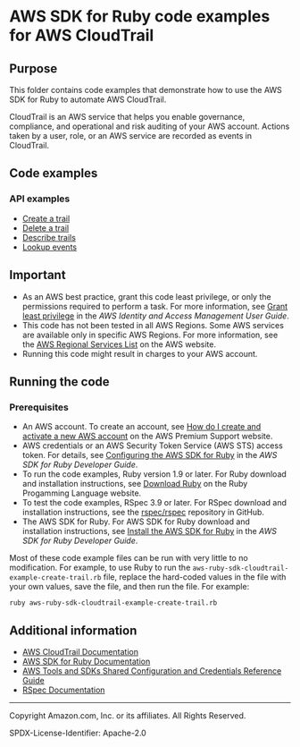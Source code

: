 # AWS SDK for Ruby code examples for AWS CloudTrail

## Purpose
This folder contains code examples that demonstrate how to use the AWS SDK for Ruby to automate AWS CloudTrail.

CloudTrail is an AWS service that helps you enable governance, compliance, and operational and risk auditing 
of your AWS account. Actions taken by a user, role, or an AWS service are recorded as events in CloudTrail.

## Code examples

### API examples
- [Create a trail](./aws-ruby-sdk-cloudtrail-example-create-trail.rb)
- [Delete a trail](./aws-ruby-sdk-cloudtrail-example-delete-trail.rb)
- [Describe trails](./aws-ruby-sdk-cloudtrail-example-describe-trails.rb)
- [Lookup events](./aws-ruby-sdk-cloudtrail-example-lookup-events.rb)

## Important

- As an AWS best practice, grant this code least privilege, or only the 
  permissions required to perform a task. For more information, see 
  [Grant least privilege](https://docs.aws.amazon.com/IAM/latest/UserGuide/best-practices.html#grant-least-privilege) 
  in the *AWS Identity and Access Management User Guide*.
- This code has not been tested in all AWS Regions. Some AWS services are 
  available only in specific AWS Regions. For more information, see the 
  [AWS Regional Services List](https://aws.amazon.com/about-aws/global-infrastructure/regional-product-services/)
  on the AWS website.
- Running this code might result in charges to your AWS account.

## Running the code

### Prerequisites

- An AWS account. To create an account, see [How do I create and activate a new AWS account](https://aws.amazon.com/premiumsupport/knowledge-center/create-and-activate-aws-account/) on the AWS Premium Support website.
- AWS credentials or an AWS Security Token Service (AWS STS) access token. For details, see 
  [Configuring the AWS SDK for Ruby](https://docs.aws.amazon.com/sdk-for-ruby/v3/developer-guide/setup-config.html) in the 
  *AWS SDK for Ruby Developer Guide*.
- To run the code examples, Ruby version 1.9 or later. For Ruby download and installation instructions, see 
  [Download Ruby](https://www.ruby-lang.org/en/downloads/) on the Ruby Progamming Language website.
- To test the code examples, RSpec 3.9 or later. For RSpec download and installation instructions, see the [rspec/rspec](https://github.com/rspec/rspec) repository in GitHub.
- The AWS SDK for Ruby. For AWS SDK for Ruby download and installation instructions, see 
  [Install the AWS SDK for Ruby](https://docs.aws.amazon.com/sdk-for-ruby/v3/developer-guide/setup-install.html) in the 
  *AWS SDK for Ruby Developer Guide*.

Most of these code example files can be run with very little to no modification. For example, to use Ruby
to run the `aws-ruby-sdk-cloudtrail-example-create-trail.rb` file, replace the hard-coded values in the file 
with your own values, save the file, and then run the file. For example:

```
ruby aws-ruby-sdk-cloudtrail-example-create-trail.rb
```

## Additional information
- [AWS CloudTrail Documentation](https://docs.aws.amazon.com/cloudtrail/)
- [AWS SDK for Ruby Documentation](https://docs.aws.amazon.com/sdk-for-ruby)
- [AWS Tools and SDKs Shared Configuration and Credentials Reference Guide](https://docs.aws.amazon.com/credref/latest/refdocs)
- [RSpec Documentation](https://rspec.info/documentation)

---
Copyright Amazon.com, Inc. or its affiliates. All Rights Reserved.

SPDX-License-Identifier: Apache-2.0

